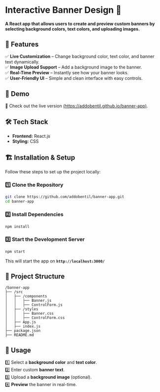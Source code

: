 # **Interactive Banner Design 🎨**

**A React app that allows users to create and preview custom banners by selecting background colors, text colors, and uploading images.**

## 🚀 **Features**

✅ **Live Customization** – Change background color, text color, and banner text dynamically.  
✅ **Image Upload Support** – Add a background image to the banner.  
✅ **Real-Time Preview** – Instantly see how your banner looks.  
✅ **User-Friendly UI** – Simple and clean interface with easy controls.

## 🎥 **Demo**

🚀 Check out the live version [(https://addobentil.github.io/banner-app)](#).

## 🛠 **Tech Stack**

- **Frontend:** React.js
- **Styling:** CSS

## 🏗 **Installation & Setup**

Follow these steps to set up the project locally:

### **1️⃣ Clone the Repository**

```bash
git clone https://github.com/addobentil/banner-app.git
cd banner-app
```

### **2️⃣ Install Dependencies**

```bash
npm install
```

### **3️⃣ Start the Development Server**

```bash
npm start
```

This will start the app on **`http://localhost:3000/`**

## 📂 **Project Structure**

```
/banner-app
├── /src
│   ├── /components
│   │   ├── Banner.js
│   │   ├── ControlForm.js
│   ├── /styles
│   │   ├── Banner.css
│   │   ├── ControlForm.css
│   ├── App.js
│   ├── index.js
├── package.json
├── README.md
```

## 🔧 **Usage**

1️⃣ Select a **background color** and **text color**.  
2️⃣ Enter custom **banner text**.  
3️⃣ Upload a **background image** (optional).  
4️⃣ **Preview** the banner in real-time.
